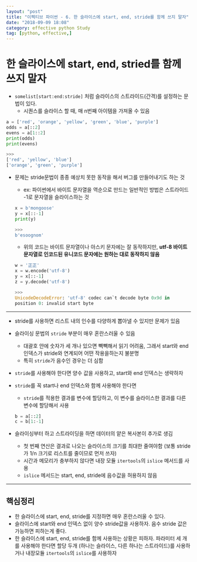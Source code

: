 ```yaml
---
layout: "post"
title: "이펙티브 파이썬 - 6. 한 슬라이스에 start, end, stride를 함께 쓰지 말자"
date: "2018-09-09 18:08"
category: effective python Study
tag: [python, effective,]
---
```




# 한 슬라이스에 start, end, stried를 함께 쓰지 말자

- `somelist[start:end:stride]` 처럼 슬라이스의 스트라이드(간격)를 설정하는 문법이 있다.
  - 시퀀스를 슬라이스 할 때, 매 n번째 아이템을 가져올 수 있음

```python
a = ['red', 'orange', 'yellow', 'green', 'blue', 'purple']
odds = a[::2]
evens = a[1::2]
print(odds)
print(evens)

>>>
['red', 'yellow', 'blue']
['orange', 'green', 'purple']
```

- 문제는 stride문법이 종종 예상치 못한 동작을 해서 버그를 만들어내기도 하는 것
  - ex: 파이썬에서 바이트 문자열을 역순으로 만드는 일반적인 방법은 스트라이드 -1로 문자열을 슬라이스하는 것
  ```python
  x = b'mongoose'
  y = x[::-1]
  print(y)

  >>>
  b'esoognom'
  ```

  - 위의 코드는 바이트 문자열이나 아스키 문자에는 잘 동작하지만, **utf-8 바이트 문자열로 인코드된 유니코드 문자에는 원하는 대로 동작하지 않음**

  ```python
  w = '正正'
  x = w.encode('utf-8')
  y = x[::-1]
  z = y.decode('utf-8')

  >>>
  UnicodeDecodeError: 'utf-8' codec can`t decode byte 0x9d in
  position 0: invalid start byte
  ```

---

- stride를 사용하면 리스트 내의 인수를 다양하게 뽑아낼 수 있지만 문제가 있음
- 슬라이싱 문법의 `stride` 부분이 매우 혼란스러울 수 있음
  - 대괄호 안에 숫자가 세 개나 있으면 빽빽해서 읽기 어려움, 그래서 start와 end 인덱스가 stride와 연계되어 어떤 작용을하는지 불분명
  - 특히 `stride`가 음수인 경우는 더 심함
- `stride`를 사용해야 한다면 양수 값을 사용하고, start와 end 인덱스는 생략하자
- `stride`를 꼭 start나 end 인덱스와 함께 사용해야 한다면
  - `stride`를 적용한 결과를 변수에 할당하고, 이 변수를 슬라이스한 결과를 다른 변수에 할당해서 사용
  ```python
  b = a[::2]
  c = b[1:-1]
  ```

- 슬라이싱부터 하고 스트라이딩을 하면 데이터의 얕은 복사본이 추가로 생김
  - 첫 번째 연산은 결과로 나오는 슬라이스의 크기를 최대한 줄여야함 (보통 stride가 1/n 크기로 리스트를 줄이므로 먼저 쓰자)
  - 시간과 메모리가 충부하지 않다면 내장 모듈 `itertools`의 `islice` 메서드를 사용
  - `islice` 메서드는 start, end, stride에 음수값을 허용하지 않음

---

## 핵심정리
- 한 슬라이스에 start, end, stride를 지정하면 매우 혼란스러울 수 있다.
- 슬라이스에 start와 end 인덱스 없이 양수 stride값을 사용하자. 음수 stride 값은 가능하면 피하는게 좋다.
- 한 슬라이스에 start, end, stride를 함께 사용하는 상황은 피하자. 파라미터 세 개를 사용해야 한다면 할당 두개 (하나는 슬라이스, 다른 하나는 스트라이드)를 사용하거나 내장모듈 `itertools`의 `islice`를 사용하자

